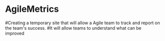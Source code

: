 # AgileMetrics
#Creating a temporary site that will allow a Agile team to track and report on the team's success.
#It will allow teams to understand what can be improved 
